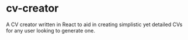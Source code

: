 # cv-creator

A CV creator written in React to aid in creating simplistic yet detailed CVs for any user looking to generate one.
